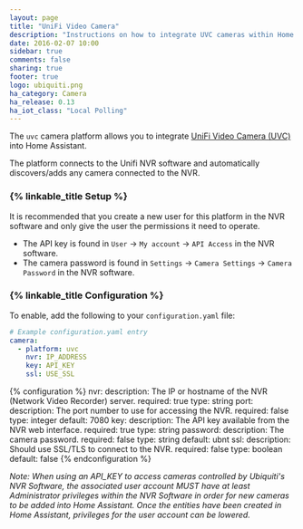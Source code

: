 ```yaml
---
layout: page
title: "UniFi Video Camera"
description: "Instructions on how to integrate UVC cameras within Home Assistant."
date: 2016-02-07 10:00
sidebar: true
comments: false
sharing: true
footer: true
logo: ubiquiti.png
ha_category: Camera
ha_release: 0.13
ha_iot_class: "Local Polling"
---
```


The `uvc` camera platform allows you to integrate [UniFi Video Camera (UVC)](https://www.ubnt.com/products/#unifivideo) into Home Assistant.

The platform connects to the Unifi NVR software and automatically discovers/adds any camera connected to the NVR.

### {% linkable_title Setup %}

It is recommended that you create a new user for this platform in the NVR software and only give the user the permissions it need to operate.

- The API key is found in `User` -> `My account` -> `API Access` in the NVR software.
- The camera password is found in `Settings` -> `Camera Settings` -> `Camera Password` in the NVR software.

### {% linkable_title Configuration %}

To enable, add the following to your `configuration.yaml` file:

```yaml
# Example configuration.yaml entry
camera:
  - platform: uvc
    nvr: IP_ADDRESS
    key: API_KEY
    ssl: USE_SSL
```

{% configuration %}
nvr:
  description: The IP or hostname of the NVR (Network Video Recorder) server.
  required: true
  type: string
port:
  description: The port number to use for accessing the NVR.
  required: false
  type: integer
  default: 7080
key:
  description: The API key available from the NVR web interface.
  required: true
  type: string
password:
  description: The camera password.
  required: false
  type: string
  default: ubnt
ssl:
  description: Should use SSL/TLS to connect to the NVR.
  required: false
  type: boolean
  default: false
{% endconfiguration %}

*Note: When using an API_KEY to access cameras controlled by Ubiquiti's NVR Software, the associated user account MUST have at least Administrator privileges within the NVR Software in order for new cameras to be added into Home Assistant. Once the entities have been created in Home Assistant, privileges for the user account can be lowered.*
